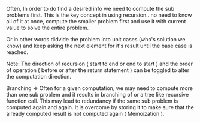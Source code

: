 Often, In order to do find a desired info we need to compute the sub problems first. This is the key concept in using recursion.. no need to know all of it at once, compute the smaller problem first and use it with current value 
to solve the entire problem.

Or in other words didvide the problem into unit cases (who's solution we know) and keep asking the next element for it's result until the base case is reached.

Note: The direction of recursion ( start to end or end to start ) and the order of operation ( before or after the return statement ) can be toggled to alter the computation direction. 

Branching -> Often for a given computation, we may need to compute more than one sub problem and it results in branching of or a tree like recursive function call.
This may lead to redundancy if the same sub problem is computed again and again. It is overcome by storing it to make sure that the already computed result is not computed again ( Memoization ).


